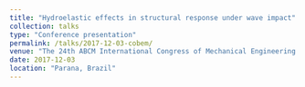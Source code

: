 ```yaml
---
title: "Hydroelastic effects in structural response under wave impact"
collection: talks
type: "Conference presentation"
permalink: /talks/2017-12-03-cobem/
venue: "The 24th ABCM International Congress of Mechanical Engineering (COBEM)"
date: 2017-12-03
location: "Parana, Brazil"
---
```


<!-- This is a description of your conference proceedings talk, note the different field in type. You can put anything in this field. -->
